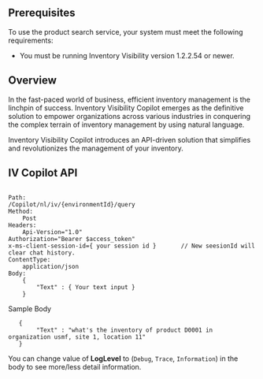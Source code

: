 
## Prerequisites

To use the product search service, your system must meet the following requirements:

- You must be running Inventory Visibility version 1.2.2.54 or newer.

## Overview

In the fast-paced world of business, efficient inventory management is the linchpin of success. Inventory Visibility Copilot emerges as the definitive solution to empower organizations across various industries in conquering the complex terrain of inventory management by using natural language. 

Inventory Visibility Copilot introduces an API-driven solution that simplifies and revolutionizes the management of your inventory. 

## IV Copilot API

~~~ Txt

Path:
/Copilot/nl/iv/{environmentId}/query
Method:
    Post
Headers:
    Api-Version="1.0"
Authorization="Bearer $access_token"
x-ms-client-session-id={ your session id }       // New seesionId will clear chat history. 
ContentType:
    application/json
Body:
    {
        "Text" : { Your text input }
    }
~~~

Sample Body

~~~ TXT
   {
        "Text" : "what's the inventory of product D0001 in organization usmf, site 1, location 11"
   }
~~~

You can change value of **LogLevel** to (`Debug`, `Trace`, `Information`) in the body to see more/less detail information.
